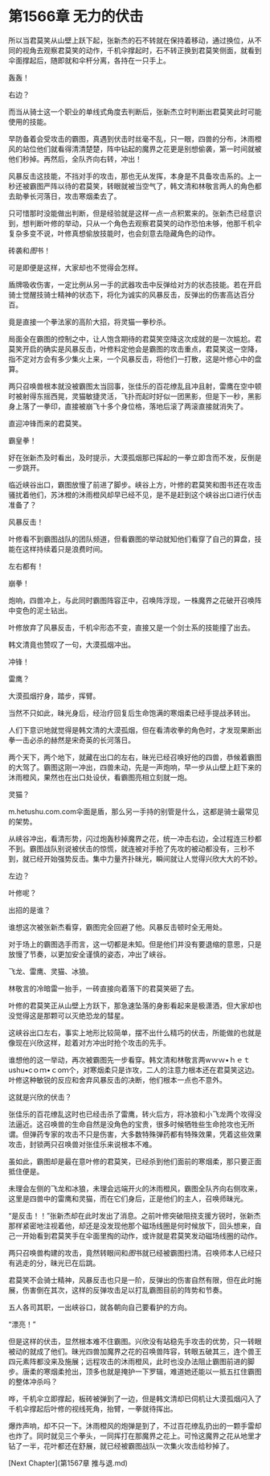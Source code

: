 # 第1566章 无力的伏击

所以当君莫笑从山壁上跃下起，张新杰的石不转就在保持着移动，通过换位，从不同的视角去观察君莫笑的动作，千机伞撑起时，石不转正换到君莫笑侧面，就看到伞面撑起后，随即就和伞杆分离，各持在一只手上。

轰轰！

右边？

而当从骑士这一个职业的单线式角度去判断后，张新杰立时判断出君莫笑此时可能使用的技能。

早防备着会受攻击的霸图，真遇到伏击时丝毫不乱，只一眼，四兽的分布，沐雨橙风的站位他们就看得清清楚楚，阵中钻起的魔界之花更是别想偷袭，第一时间就被他们秒掉。再然后，全队齐向右转，冲出！

风暴反击这技能，不挡对手的攻击，那也无从发挥，本身是不具备攻击系的。上一秒还被霸图严阵以待的君莫笑，转眼就被当空气了，韩文清和林敬言两人的角色都去助拳长河落日，攻击寒烟柔去了。

只可惜那时没能做出判断，但是经验就是这样一点一点积累来的。张新杰已经意识到，想判断叶修的举动，只从一个角色去观察君莫笑的动作恐怕未够，他那千机伞复杂多变不说，叶修真想偷放技能时，也会刻意去隐藏角色的动作。

砖袭和*图*书！

可是即便是这样，大家却也不觉得会怎样。

盾牌吸收伤害，一定比例从另一手的武器攻击中反弹给对方的状态技能。若在开启骑士觉醒技骑士精神的状态下，将化为诚实的风暴反击，反弹出的伤害高达百分百。

竟是直接一个拳法家的高阶大招，将灵猫一拳秒杀。

局面全在霸图的控制之中，让人饱含期待的君莫笑空降这次成就的是一次尴尬。君莫笑开启的确实是风暴反击，叶修料定他会是霸图的攻击重点，君莫笑这一空降，指不定对方会有多少集火上来，一个风暴反击，将他们一打散，这是叶修心中的盘算。

两只召唤兽根本就没被霸图太当回事，张佳乐的百花缭乱且冲且射，雷鹰在空中顿时被射得东摇西晃，灵猫敏捷灵活，飞扑而起时好似一团黑影，但是下一秒，黑影身上落了一拳印，直接被崩飞十多个身位格，落地后滚了两滚直接就消失了。

直迎冲锋而来的君莫笑。

霸皇拳！

好在张新杰及时看出，及时提示，大漠孤烟那已挥起的一拳立即含而不发，反倒是一步跳开。

临近峡谷出口，霸图放慢了前进了脚步。峡谷上方，叶修的君莫笑和图书还在攻击骚扰着他们，苏沐橙的沐雨橙风却早已经不见，是不是赶到这个峡谷出口进行伏击准备了？

风暴反击！

叶修看不到霸图战队的团队频道，但看霸图的举动就知他们看穿了自己的算盘，技能在这样持续着只是浪费时间。

左右都有！

崩拳！

炮响，四兽冲上，与此同时霸图阵容正中，召唤阵浮现，一株魔界之花破开召唤阵中变色的泥土钻出。

叶修放弃了风暴反击，千机伞形态不变，直接又是一个剑士系的技能撞了出去。

韩文清竟也赞叹了一句，大漠孤烟冲出。

冲锋！

雷鹰？

大漠孤烟拧身，踏步，挥臂。

当然不只如此，昧光身后，经治疗回复后生命饱满的寒烟柔已经手提战矛转出。

人们下意识地就觉得是韩文清的大漠孤烟，但在看清收拳的角色时，才发现果断出拳一击必杀的赫然是宋奇英的长河落日。

两个天下，两个地下，就藏在出口的左右，昧光已经召唤好他的四兽，恭候着霸图的大驾了。霸图这刚一冲出，四兽未动，先是一声炮响，早一步从山壁上赶下来的沐雨橙风，果然也在出口处设伏，看霸图亮相立刻就一炮。

灵猫？

m.hetushu.com.com伞面是盾，那么另一手持的别管是什么，这都是骑士最常见的架势。

从峡谷冲出，看清形势，闪过炮轰秒掉魔界之花，统一冲击右边，全过程连三秒都不到。霸图战队别说被伏击的惊慌，就连被对手抢了先攻的被动都没有，三秒不到，就已经开始强势反击。集中力量齐扑昧光，瞬间就让人觉得兴欣大大的不妙。

左边？

叶修呢？

出招的是谁？

谁想这次被张新杰看穿，霸图完全回避了他。风暴反击顿时全无用处。

对于场上的霸图选手而言，这一切都是未知。但是他们并没有要退缩的意思，只是放慢了节奏，以更加安全谨慎的姿态，冲出了峡谷。

飞龙、雷鹰、灵猫、冰狼。

林敬言的冷暗雷一抬手，一砖直接向着落下的君莫笑砸了去。

叶修的君莫笑正从山壁上方跃下，那急速坠落的身影看起来是极潇洒，但大家却也没觉得这是那颗可以灭绝恐龙的彗星。

这峡谷出口左右，事实上地形比较简单，摆不出什么精巧的伏击，所能做的也就是像现在兴欣这样，趁着对方冲出时抢个攻击的先手。

谁想他的这一举动，再次被霸图先一步看穿。韩文清和林敬言两wｗｗ•ｈｅｔushu•cｏｍ•ｃoｍ个，对寒烟柔只是诈攻，二人的注意力根本还在君莫笑这边。叶修这种敏锐的反应和舍弃风暴反击的决断，他们根本一点也不意外。

这就是兴欣的伏击？

张佳乐的百花缭乱这时也已经击杀了雷鹰，转火后方，将冰狼和小飞龙两个攻得没法逼近。这召唤兽的生命自然是没角色的宝贵，很多时候牺牲些生命抢攻也无所谓。但弹药专家的攻击不只是伤害，大多数特殊弹药都有特殊效果，凭着这些效果攻击，封锁两只召唤兽对张佳乐来说根本不难。

虽如此，霸图却是最在意叶修的君莫笑，已经杀到他们面前的寒烟柔，那只要正面抵住便是。

未理会左侧的飞龙和冰狼，未理会远端开火的沐雨橙风，霸图全队齐向右侧攻来，这里是四兽中的雷鹰和灵猫，而在它们身后，正是他们的主人，召唤师昧光。

“是反击！！”张新杰却在此时发出了消息。之前叶修突破阻挠支援方锐时，张新杰那样紧密地注视着他，却还是没发现他那个磁场线圈是何时候放下，回头想来，自己一开始看到君莫笑手在伞面里掏的动作，或许就是君莫笑发动磁场线圈的动作。

两只召唤兽构建的攻击，竟然转眼间和*图*书就已经被霸图扫清。召唤师本人已经只有逃走的分，昧光已在后跳。

君莫笑不会骑士精神，风暴反击也只是一阶，反弹出的伤害自然有限，但在此时施展，伤害倒在其次，这样的反弹攻击足以打乱霸图目前的阵势和节奏。

五人各司其职，一出峡谷口，就各朝向自己要看护的方向。

“漂亮！”

但是这样的伏击，显然根本难不住霸图。兴欣没有站稳先手攻击的优势，只一转眼被动的就成了他们。昧光四兽加魔界之花的召唤兽阵容，转眼五破其三，连个兽王四元素阵都没来及施展；远程攻击的沐雨橙风，此时也没办法阻止霸图前进的脚步。唐柔的寒烟柔抢出，顶多也就是掩护一下罗辑，难道她还能以一抵五扛住霸图的整体冲杀吗？

哗，千机伞立即撑起，板砖被弹到了一边，但是韩文清却已伺机让大漠孤烟闪入了千机伞撑起后叶修的视线死角，抬臂，一拳就待挥出。

爆炸声响，却不只一下。沐雨橙风的炮弹是到了，不过百花缭乱扔出的一颗手雷却也炸了。同时就见三个拳头，一同挥打在那魔界之花上。可怜这魔界之花从地里才钻了一半，花叶都还在舒展，就已经被霸图战队一次集火攻击给秒掉了。



[Next Chapter](第1567章 推与退.md)